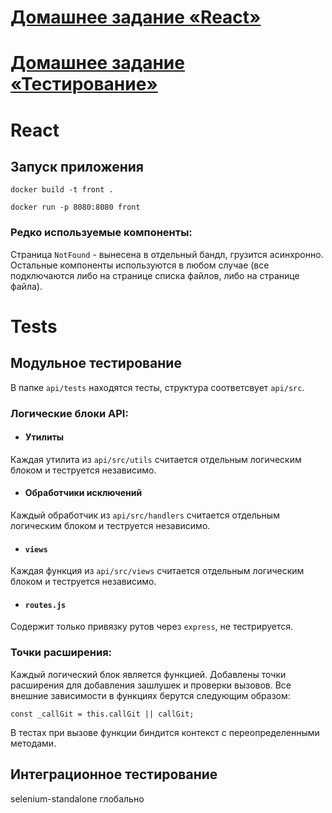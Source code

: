 # [Домашнее задание «React»](#react)
# [Домашнее задание «Тестирование»](#test)


# React

## Запуск приложения

`docker build -t front .`

`docker run -p 8080:8080 front`

### Редко используемые компоненты:

Страница `NotFound` - вынесена в отдельный бандл, грузится асинхронно.
Остальные компоненты используются в любом случае (все подключаются либо на странице списка файлов, либо на странице файла).

# Tests

## Модульное тестирование

В папке `api/tests` находятся тесты, структура соответсвует `api/src`.

### Логические блоки API:

* #### Утилиты

Каждая утилита из `api/src/utils` считается отдельным логическим блоком и теструется независимо.

* #### Обработчики исключений

Каждый обработчик из `api/src/handlers` считается отдельным логическим блоком и теструется независимо.

* #### `views`

Каждая функция из `api/src/views` считается отдельным логическим блоком и теструется независимо.

* #### `routes.js`

Содержит только привязку рутов через `express`, не тестрируется.

### Точки расширения:

Каждый логический блок является функцией. Добавлены точки расширения для добавления зашлушек и проверки вызовов.
Все внешние зависимости в функциях берутся следующим образом:

`
    const _callGit = this.callGit || callGit;
`

В тестах при вызове функции биндится контекст с переопределенными методами.

## Интеграционное тестирование

selenium-standalone глобально